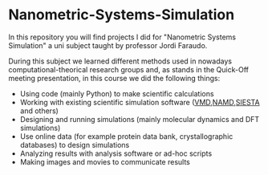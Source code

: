 # Nanometric-Systems-Simulation
In this repository you will find projects I did for "Nanometric Systems Simulation" a uni subject taught by professor Jordi Faraudo.

During this subject we learned different methods used in nowadays computational-theorical research groups and, as stands in the Quick-Off meeting presentation, in this course
we did the following things:

- Using code (mainly Python) to make scientific calculations
- Working with existing scientific simulation software ([VMD](https://www.ks.uiuc.edu/Research/vmd/),[NAMD](https://www.ks.uiuc.edu/Research/namd/),[SIESTA](https://siesta-project.org/siesta/About/overview.html) and others)
- Designing and running simulations (mainly molecular dynamics and DFT simulations)
- Use online data (for example protein data bank,
crystallographic databases) to design simulations
- Analyzing results with analysis software or ad-hoc scripts
- Making images and movies to communicate results
